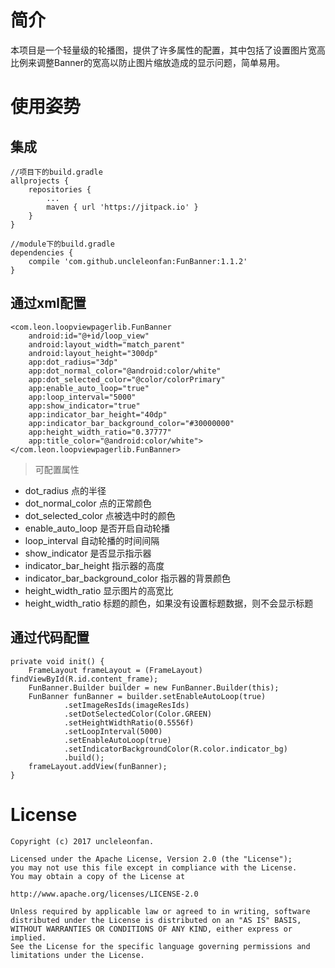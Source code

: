 # 简介 #
本项目是一个轻量级的轮播图，提供了许多属性的配置，其中包括了设置图片宽高比例来调整Banner的宽高以防止图片缩放造成的显示问题，简单易用。
# 使用姿势 #

## 集成 ##
	//项目下的build.gradle
	allprojects {
		repositories {
			...
			maven { url 'https://jitpack.io' }
		}
	}

	//module下的build.gradle
	dependencies {
	    compile 'com.github.uncleleonfan:FunBanner:1.1.2'
	}

## 通过xml配置 ##

    <com.leon.loopviewpagerlib.FunBanner
        android:id="@+id/loop_view"
        android:layout_width="match_parent"
        android:layout_height="300dp"
        app:dot_radius="3dp"
        app:dot_normal_color="@android:color/white"
        app:dot_selected_color="@color/colorPrimary"
        app:enable_auto_loop="true"
        app:loop_interval="5000"
        app:show_indicator="true"
        app:indicator_bar_height="40dp"
        app:indicator_bar_background_color="#30000000"
        app:height_width_ratio="0.37777"
        app:title_color="@android:color/white">
    </com.leon.loopviewpagerlib.FunBanner>

>可配置属性

* dot_radius 点的半径
* dot_normal_color 点的正常颜色
* dot_selected_color 点被选中时的颜色
* enable_auto_loop 是否开启自动轮播
* loop_interval 自动轮播的时间间隔
* show_indicator 是否显示指示器
* indicator_bar_height 指示器的高度
* indicator_bar_background_color 指示器的背景颜色
* height_width_ratio 显示图片的高宽比
* height_width_ratio 标题的颜色，如果没有设置标题数据，则不会显示标题

## 通过代码配置 ##

    private void init() {
        FrameLayout frameLayout = (FrameLayout) findViewById(R.id.content_frame);
        FunBanner.Builder builder = new FunBanner.Builder(this);
        FunBanner funBanner = builder.setEnableAutoLoop(true)
                .setImageResIds(imageResIds)
                .setDotSelectedColor(Color.GREEN)
                .setHeightWidthRatio(0.5556f)
                .setLoopInterval(5000)
                .setEnableAutoLoop(true)
                .setIndicatorBackgroundColor(R.color.indicator_bg)
                .build();
        frameLayout.addView(funBanner);
    }

# License #
	Copyright (c) 2017 uncleleonfan.
	
	Licensed under the Apache License, Version 2.0 (the "License");
	you may not use this file except in compliance with the License.
	You may obtain a copy of the License at
	
	http://www.apache.org/licenses/LICENSE-2.0
	
	Unless required by applicable law or agreed to in writing, software
	distributed under the License is distributed on an "AS IS" BASIS,
	WITHOUT WARRANTIES OR CONDITIONS OF ANY KIND, either express or implied.
	See the License for the specific language governing permissions and
	limitations under the License.